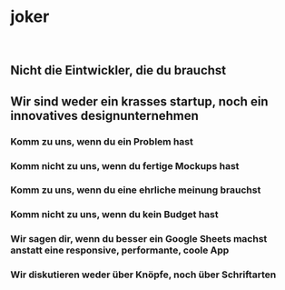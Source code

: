 # joker
<br />

## Nicht die Eintwickler, die du brauchst

## Wir sind weder ein krasses startup, noch ein innovatives designunternehmen

### Komm zu uns, wenn du ein Problem hast
### Komm nicht zu uns, wenn du fertige Mockups hast
### Komm zu uns, wenn du eine ehrliche meinung brauchst
### Komm nicht zu uns, wenn du kein Budget hast
### Wir sagen dir, wenn du besser ein Google Sheets machst anstatt eine responsive, performante, coole App
### Wir diskutieren weder über Knöpfe, noch über Schriftarten
